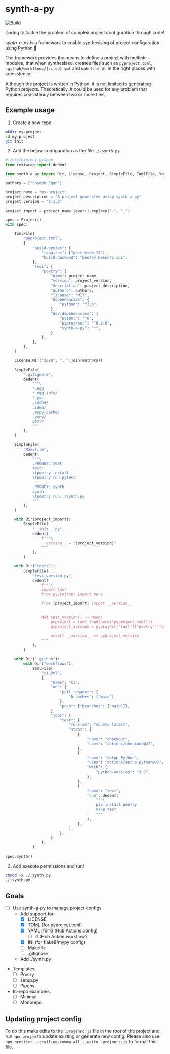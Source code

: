 # synth-a-py

![Build](https://github.com/eganjs/synth-a-py/workflows/ci/badge.svg)

Daring to tackle the problem of complex project configuration through code!

_synth-a-py_ is a framework to enable synthesising of project configuration using Python :snake:

The framework provides the means to define a project with multiple modules, that when synthesised, creates files such as `pyproject.toml`, `.github/workflows/{ci,cd}.yml` and `makefile`, all in the right places with consistency.

Although the project is written in Python, it is not limited to generating Python projects. Theoretically, it could be used for any problem that requires consistency between two or more files.

## Example usage

1. Create a new repo
```bash
mkdir my-project
cd my-project
git init
```

2. Add the below configuration as the file `./.synth.py`
```python
#!/usr/bin/env python
from textwrap import dedent

from synth_a_py import Dir, License, Project, SimpleFile, TomlFile, YamlFile

authors = ["Joseph Egan"]

project_name = "my-project"
project_description = "A project generated using synth-a-py"
project_version = "0.1.0"

project_import = project_name.lower().replace("-", "_")

spec = Project()
with spec:

    TomlFile(
        "pyproject.toml",
        {
            "build-system": {
                "requires": ["poetry>=0.12"],
                "build-backend": "poetry.masonry.api",
            },
            "tool": {
                "poetry": {
                    "name": project_name,
                    "version": project_version,
                    "description": project_description,
                    "authors": authors,
                    "license": "MIT",
                    "dependencies": {
                        "python": "^3.6",
                    },
                    "dev-dependencies": {
                        "pytest": "^6",
                        "pyprojroot": "^0.2.0",
                        "synth-a-py": "*",
                    },
                },
            },
        },
    )

    License.MIT("2020", ", ".join(authors))

    SimpleFile(
        ".gitignore",
        dedent(
            """\
            *.egg
            *.egg-info/
            *.pyc
            .cache/
            .idea/
            .mypy_cache/
            .venv/
            dist/
            """
        ),
    )

    SimpleFile(
        "Makefile",
        dedent(
            """\
            .PHONEY: test
            test:
            \tpoetry install
            \tpoetry run pytest

            .PHONEY: synth
            synth:
            \tpoetry run ./synth.py
            """
        ),
    )

    with Dir(project_import):
        SimpleFile(
            "__init__.py",
            dedent(
                f"""\
                __version__ = "{project_version}"
                """
            ),
        )

    with Dir("tests"):
        SimpleFile(
            "test_version.py",
            dedent(
                f"""\
                import toml
                from pyprojroot import here

                from {project_import} import __version__


                def test_version() -> None:
                    pyproject = toml.load(here("pyproject.toml"))
                    pyproject_version = pyproject["tool"]["poetry"]["version"]

                    assert __version__ == pyproject_version
                """
            ),
        )

    with Dir(".github"):
        with Dir("workflows"):
            YamlFile(
                "ci.yml",
                {
                    "name": "ci",
                    "on": {
                        "pull_request": {
                            "branches": ["main"],
                        },
                        "push": {"branches": ["main"]},
                    },
                    "jobs": {
                        "test": {
                            "runs-on": "ubuntu-latest",
                            "steps": [
                                {
                                    "name": "checkout",
                                    "uses": "actions/checkout@v2",
                                },
                                {
                                    "name": "setup Python",
                                    "uses": "actions/setup-python@v2",
                                    "with": {
                                        "python-version": "3.9",
                                    },
                                },
                                {
                                    "name": "test",
                                    "run": dedent(
                                        """\
                                        pip install poetry
                                        make test
                                        """
                                    ),
                                },
                            ],
                        },
                    },
                },
            )

spec.synth()
```

3. Add execute permissions and run!
```bash
chmod +x ./.synth.py
./.synth.py
```

## Goals

- [ ] Use synth-a-py to manage project configs
  - Add support for:
    - [x] LICENSE
    - [x] TOML (for pyproject.toml)
    - [x] YAML (for GitHub Actions config)
      - [ ] GitHub Action workflow?
    - [x] INI (for flake8/mypy config)
    - [ ] Makefile
    - [ ] .gitignore
  - Add ./synth.py
- Templates:
  - [ ] Poetry
  - [ ] setup.py
  - [ ] Pipenv
- In-repo examples:
  - [ ] Minimal
  - [ ] Monorepo

## Updating project config

To do this make edits to the `.projenrc.js` file in the root of the project and run `npx projen` to update existing or generate new config. Please also use `npx prettier --trailing-comma all --write .projenrc.js` to format this file.
